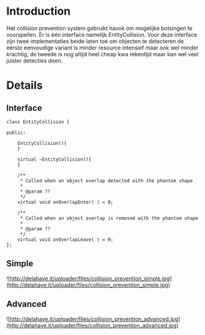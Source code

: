 # Introduction #

Het collision prevention system gebruikt havok om mogelijke botsingen te voorspellen.
Er is één interface namelijk EntityCollision. Voor deze interface zijn twee implementaties
beide laten toe om objecten te detecteren de eerste eenvoudige variant is minder resource intensief maar ook wel minder krachtig, de tweede is nog altijd heel cheap kwa rekentijd maar kan wel veel juister detecties doen.

# Details #

## Interface ##

```
class EntityCollision {

public:

	EntityCollision(){
	}

	virtual ~EntityCollision(){
	}

	/**
	 * Called when an object overlap detected with the phantom shape
	 *
	 * @param ??
	 */
	virtual void onOverlapEnter( ) = 0;

	/**
	 * Called when an object overlap is removed with the phantom shape
	 *
	 * @param ??
	 */
	virtual void onOverlapLeave( ) = 0;	
};
```

## Simple ##

![http://delahaye.it/uploader/files/collision_prevention_simple.jpg](http://delahaye.it/uploader/files/collision_prevention_simple.jpg)

## Advanced ##

![http://delahaye.it/uploader/files/collision_prevention_advanced.jpg](http://delahaye.it/uploader/files/collision_prevention_advanced.jpg)